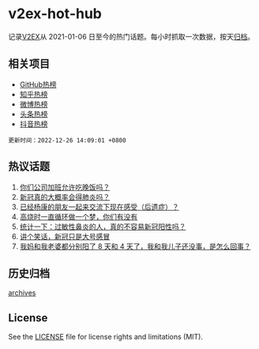 # v2ex-hot-hub

 记录[V2EX](https://www.v2ex.com/)从 2021-01-06 日至今的热门话题。每小时抓取一次数据，按天[归档](archives)。
 
 ## 相关项目

- [GitHub热榜](https://github.com/snaildev/github-hot-hub)
- [知乎热榜](https://github.com/snaildev/zhihu-hot-hub)
- [微博热榜](https://github.com/snaildev/weibo-hot-hub)
- [头条热榜](https://github.com/snaildev/toutiao-hot-hub)
- [抖音热榜](https://github.com/snaildev/douyin-hot-hub)


 `更新时间：2022-12-26 14:09:01 +0800`

## 热议话题

1. [你们公司加班允许吃晚饭吗？](https://www.v2ex.com/t/904624)
1. [新冠真的大概率会得肺炎吗？](https://www.v2ex.com/t/904572)
1. [已经杨康的朋友一起来交流下现在感受（后遗症）？](https://www.v2ex.com/t/904687)
1. [高烧时一直循环做一个梦，你们有没有](https://www.v2ex.com/t/904661)
1. [统计一下：过敏性鼻炎的人，真的不容易新冠阳性吗？](https://www.v2ex.com/t/904695)
1. [讲个笑话，新冠只是大号感冒](https://www.v2ex.com/t/904708)
1. [我妈和我老婆都分别阳了 8 天和 4 天了，我和我儿子还没事，是怎么回事？](https://www.v2ex.com/t/904670)

## 历史归档

[archives](archives)

## License

See the [LICENSE](LICENSE) file for license rights and limitations (MIT).
